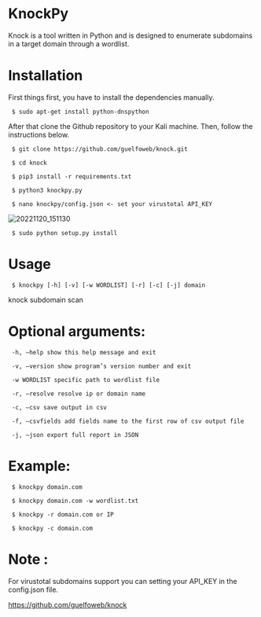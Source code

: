 # KnockPy

Knock is a tool written in Python and is designed to enumerate subdomains in a target domain through a wordlist.

# Installation 

First things first, you have to install the dependencies manually.

     $ sudo apt-get install python-dnspython
     
After that clone the Github repository to your Kali machine. Then, follow the instructions below.

     $ git clone https://github.com/guelfoweb/knock.git
     
     $ cd knock

     $ pip3 install -r requirements.txt
     
     $ python3 knockpy.py
     
     $ nano knockpy/config.json <- set your virustotal API_KEY

![20221120_151130](https://user-images.githubusercontent.com/106522935/202894778-18b92914-abdb-432a-8761-9f64c1cf371f.png)

     $ sudo python setup.py install
     
# Usage
     
     $ knockpy [-h] [-v] [-w WORDLIST] [-r] [-c] [-j] domain
knock subdomain scan

# Optional arguments:

     -h, –help show this help message and exit
     
     -v, –version show program’s version number and exit
     
     -w WORDLIST specific path to wordlist file
     
     -r, –resolve resolve ip or domain name
     
     -c, –csv save output in csv
     
     -f, –csvfields add fields name to the first row of csv output file
     
     -j, –json export full report in JSON

# Example:

     $ knockpy domain.com
     
     $ knockpy domain.com -w wordlist.txt
     
     $ knockpy -r domain.com or IP

     $ knockpy -c domain.com


# Note : 

For virustotal subdomains support you can setting your API_KEY in the config.json file.

https://github.com/guelfoweb/knock
